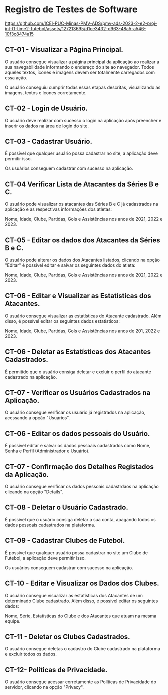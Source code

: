 # Registro de Testes de Software


https://github.com/ICEI-PUC-Minas-PMV-ADS/pmv-ads-2023-2-e2-proj-int-t1-time2-futebol/assets/127213695/d1ce3432-d963-48a5-a546-10f3c8474a15



## CT-01 - Visualizar a Página Principal.

O usuário consegue visualizar a página principal da aplicação ao realizar a sua navegabilidade informando o endereço do site ao navegador.
Todos aqueles textos, ícones e imagens devem ser totalmente carregados com essa ação.

O usuário conseguiu cumprir todas essas etapas descritas, visualizando as imagens, textos e ícones corretamente.

## CT-02 - Login de Usuário.

O usuário deve realizar com sucesso o login na aplicação após preencher e inserir os dados na área de login do site.

## CT-03 - Cadastrar Usuário.

É possível que qualquer usuário possa cadastrar no site, a aplicação deve permitir isso.

Os usuários conseguem cadastrar com sucesso na aplicação.

## CT-04 Verificar Lista de Atacantes da Séries B e C.

O usuário pode visualizar os atacantes das Séries B e C já cadastrados na aplicação e as respectivas informações dos atletas: 

Nome, Idade, Clube, Partidas, Gols e Assistências nos anos de 2021, 2022 e 2023.

## CT-05 - Editar os dados dos Atacantes da Séries B e C.

O usuário pode alterar os dados dos Atacantes listados, clicando na opção "Editar" é possível editar e salvar os seguintes dados do atleta:

Nome, Idade, Clube, Partidas, Gols e Assistências nos anos de 2021, 2022 e 2023.

## CT-06 - Editar e Visualizar as Estatísticas dos Atacantes.

O usuário consegue visualizar as estatísticas do Atacante cadastrado. Além disso, é possível editar os seguintes dados estatísticos:

Nome, Idade, Clube, Partidas, Gols e Assistências nos anos de 201, 2022 e 2023.

## CT-06 - Deletar as Estatísticas dos Atacantes Cadastrados.

É permitido que o usuário consiga deletar e excluir o perfil do atacante cadastrado na aplicação.

## CT-07 - Verificar os Usuários Cadastrados na Aplicação.

O usuário consegue verificar os usuário já registrados na aplicação, acessando a opção "Usuários".

## CT-06 - Editar os dados pessoais do Usuário.

É possível editar e salvar os dados pessoais cadastrados como Nome, Senha e Perfil (Administrador e Usuário).

## CT-07 - Confirmação dos Detalhes Registados da Aplicação.

O usuário consegue verificar os dados pessoais cadastrdaos na aplicação clicando na opção "Details".

## CT-08 - Deletar o Usuário Cadastrado.

É possível que o usuário consiga deletar a sua conta, apagando todos os dados pessoais cadastrados na plataforma.

## CT-09 - Cadastrar Clubes de Futebol.

É possível que qualquer usuário possa cadastrar no site um Clube de Futebol, a aplicação deve permitir isso.

Os usuários conseguem cadastrar com sucesso na aplicação.

## CT-10 - Editar e Visualizar os Dados dos Clubes.

O usuário consegue visualizar as estatísticas dos Atacantes de um determinado Clube cadastrado. Além disso, é possível editar os seguintes dados:

Nome, Série, Estatísticas do Clube e dos Atacantes que atuam na mesma equipe.

## CT-11 - Deletar os Clubes Cadastrados.

O usuário consegue deletas o cadastro do Clube cadastrado na plataforma e excluir todos os dados.

## CT-12- Políticas de Privacidade.

O usuário consegue acessar corretamente as Políticas de Privacidade do servidor, clicando na opção "Privacy".
